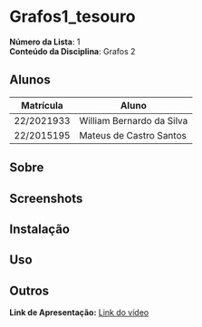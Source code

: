 # Grafos1_tesouro

**Número da Lista**: 1<br>
**Conteúdo da Disciplina**: Grafos 2<br>

## Alunos
|Matrícula | Aluno |
| -- | -- |
| 22/2021933  |  William Bernardo da Silva |
| 22/2015195  |  Mateus de Castro Santos |

## Sobre 


## Screenshots


## Instalação 

## Uso 

## Outros 

**Link de Apresentação:** [Link do vídeo](URL)
